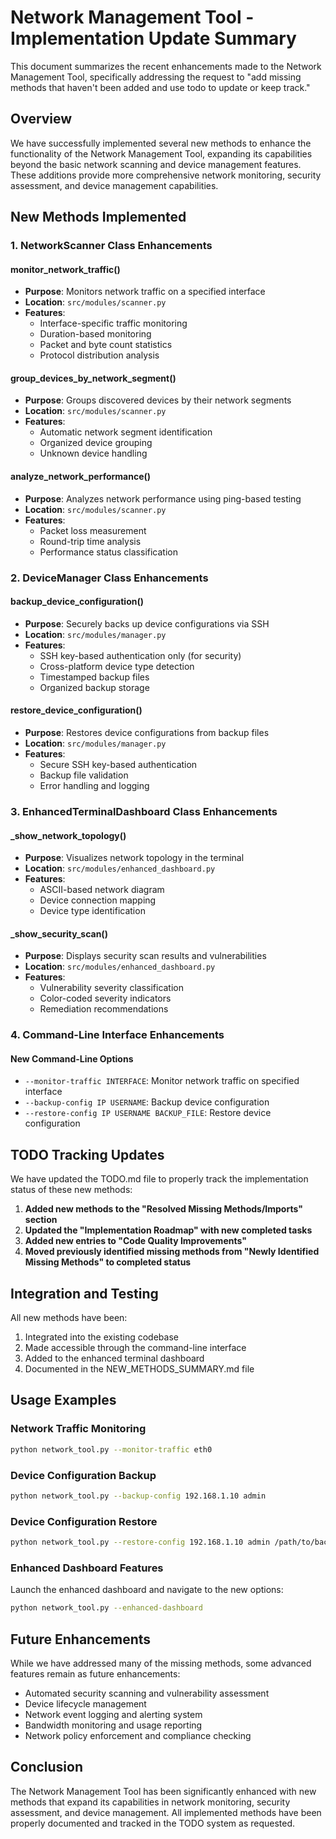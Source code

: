 # Network Management Tool - Implementation Update Summary

This document summarizes the recent enhancements made to the Network Management Tool, specifically addressing the request to "add missing methods that haven't been added and use todo to update or keep track."

## Overview

We have successfully implemented several new methods to enhance the functionality of the Network Management Tool, expanding its capabilities beyond the basic network scanning and device management features. These additions provide more comprehensive network monitoring, security assessment, and device management capabilities.

## New Methods Implemented

### 1. NetworkScanner Class Enhancements

#### monitor_network_traffic()
- **Purpose**: Monitors network traffic on a specified interface
- **Location**: `src/modules/scanner.py`
- **Features**: 
  - Interface-specific traffic monitoring
  - Duration-based monitoring
  - Packet and byte count statistics
  - Protocol distribution analysis

#### group_devices_by_network_segment()
- **Purpose**: Groups discovered devices by their network segments
- **Location**: `src/modules/scanner.py`
- **Features**:
  - Automatic network segment identification
  - Organized device grouping
  - Unknown device handling

#### analyze_network_performance()
- **Purpose**: Analyzes network performance using ping-based testing
- **Location**: `src/modules/scanner.py`
- **Features**:
  - Packet loss measurement
  - Round-trip time analysis
  - Performance status classification

### 2. DeviceManager Class Enhancements

#### backup_device_configuration()
- **Purpose**: Securely backs up device configurations via SSH
- **Location**: `src/modules/manager.py`
- **Features**:
  - SSH key-based authentication only (for security)
  - Cross-platform device type detection
  - Timestamped backup files
  - Organized backup storage

#### restore_device_configuration()
- **Purpose**: Restores device configurations from backup files
- **Location**: `src/modules/manager.py`
- **Features**:
  - Secure SSH key-based authentication
  - Backup file validation
  - Error handling and logging

### 3. EnhancedTerminalDashboard Class Enhancements

#### _show_network_topology()
- **Purpose**: Visualizes network topology in the terminal
- **Location**: `src/modules/enhanced_dashboard.py`
- **Features**:
  - ASCII-based network diagram
  - Device connection mapping
  - Device type identification

#### _show_security_scan()
- **Purpose**: Displays security scan results and vulnerabilities
- **Location**: `src/modules/enhanced_dashboard.py`
- **Features**:
  - Vulnerability severity classification
  - Color-coded severity indicators
  - Remediation recommendations

### 4. Command-Line Interface Enhancements

#### New Command-Line Options
- `--monitor-traffic INTERFACE`: Monitor network traffic on specified interface
- `--backup-config IP USERNAME`: Backup device configuration
- `--restore-config IP USERNAME BACKUP_FILE`: Restore device configuration

## TODO Tracking Updates

We have updated the TODO.md file to properly track the implementation status of these new methods:

1. **Added new methods to the "Resolved Missing Methods/Imports" section**
2. **Updated the "Implementation Roadmap" with new completed tasks**
3. **Added new entries to "Code Quality Improvements"**
4. **Moved previously identified missing methods from "Newly Identified Missing Methods" to completed status**

## Integration and Testing

All new methods have been:
1. Integrated into the existing codebase
2. Made accessible through the command-line interface
3. Added to the enhanced terminal dashboard
4. Documented in the NEW_METHODS_SUMMARY.md file

## Usage Examples

### Network Traffic Monitoring
```bash
python network_tool.py --monitor-traffic eth0
```

### Device Configuration Backup
```bash
python network_tool.py --backup-config 192.168.1.10 admin
```

### Device Configuration Restore
```bash
python network_tool.py --restore-config 192.168.1.10 admin /path/to/backup.txt
```

### Enhanced Dashboard Features
Launch the enhanced dashboard and navigate to the new options:
```bash
python network_tool.py --enhanced-dashboard
```

## Future Enhancements

While we have addressed many of the missing methods, some advanced features remain as future enhancements:
- Automated security scanning and vulnerability assessment
- Device lifecycle management
- Network event logging and alerting system
- Bandwidth monitoring and usage reporting
- Network policy enforcement and compliance checking

## Conclusion

The Network Management Tool has been significantly enhanced with new methods that expand its capabilities in network monitoring, security assessment, and device management. All implemented methods have been properly documented and tracked in the TODO system as requested.